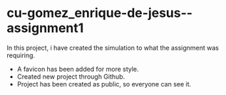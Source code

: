 # cu-gomez_enrique-de-jesus--assignment1

In this project, i have created the simulation to what the assignment was requiring. 
- A favicon has been added for more style. 
- Created new project through Github.
- Project has been created as public, so everyone can see it.